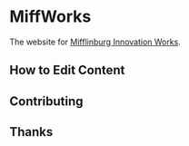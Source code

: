 # MiffWorks

The website for [Mifflinburg Innovation Works](http://miff-works.github.io).

## How to Edit Content

## Contributing

## Thanks